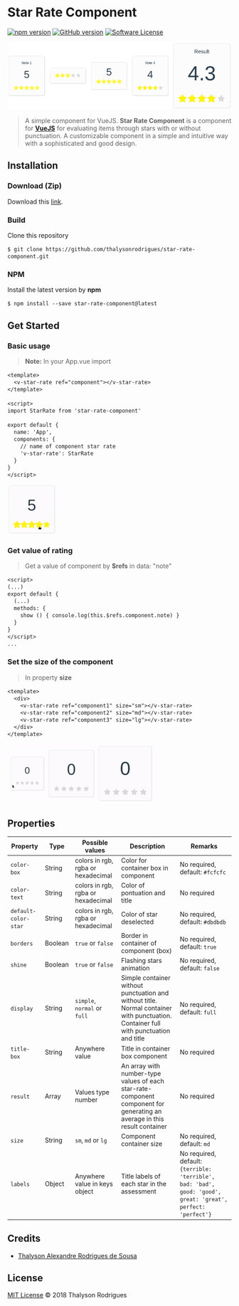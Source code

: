 # Star Rate Component

[![npm version](https://badge.fury.io/js/star-rate-component.svg)](https://badge.fury.io/js/star-rate-component)
[![GitHub version](https://badge.fury.io/gh/thalysonrodrigues%2Fstar-rate-component.svg)](https://badge.fury.io/gh/thalysonrodrigues%2Fstar-rate-component)
[![Software License](https://img.shields.io/apm/l/vim-mode.svg)](https://github.com/thalysonrodrigues/star-rate-component/blob/master/LICENSE)

<p align="center">
    <a href="https://github.com/thalysonrodrigues/star-rate-component">
        <img src="./docs/star-rate.png" alt="Star Rate Component" title="Star Rate Component">
    </a>
</p>

> A simple component for VueJS. **Star Rate Component** is a component for [**VueJS**](https://vuejs.org/) for evaluating items through stars with or without punctuation. A customizable component in a simple and intuitive way with a sophisticated and good design.

## Installation

### Download (Zip)

Download this [link](https://github.com/thalysonrodrigues/star-rate-component/archive/v1.0.1.zip).

### Build

Clone this repository

```
$ git clone https://github.com/thalysonrodrigues/star-rate-component.git
```

### NPM

Install the latest version by **npm**

```
$ npm install --save star-rate-component@latest
```

## Get Started

### Basic usage

> **Note:** In your App.vue import

```vue
<template>
  <v-star-rate ref="component"></v-star-rate>
</template>

<script>
import StarRate from 'star-rate-component'

export default {
  name: 'App',
  components: {
    // name of component star rate
    'v-star-rate': StarRate
  }
}
</script>
```
<img src="./docs/gif/basic-usage.gif" alt="Basic usage" title="Basic Usage">

### Get value of rating

> Get a value of component by **$refs** in data: "note"

```vue
<script>
(...)
export default {
  (...)
  methods: {
    show () { console.log(this.$refs.component.note) }
  }
}
</script>
...
```

### Set the size of the component

> In property **size**

```vue
<template>
  <div>
    <v-star-rate ref="component1" size="sm"></v-star-rate>
    <v-star-rate ref="component2" size="md"></v-star-rate>
    <v-star-rate ref="component3" size="lg"></v-star-rate>
  </div>
</template>
```

<img src="./docs/gif/size.gif" alt="Size of component" title="Size of component">

## Properties

Property | Type | Possible values | Description | Remarks |
---------|------|-----------------|-------------|---------|
```color-box```| String | colors in rgb, rgba or hexadecimal | Color for container box in component | No required, default: ```#fcfcfc``` |
```color-text```| String | colors in rgb, rgba or hexadecimal | Color of pontuation and title | No required |
```default-color-star```| String | colors in rgb, rgba or hexadecimal | Color of star deselected | No required, default: ```#dbdbdb``` |
```borders```| Boolean | ```true``` or ```false``` | Border in container of component (box) | No required, default: ```true``` |
```shine```| Boolean | ```true``` or ```false``` | Flashing stars animation | No required, default: ```false``` |
```display```| String | ```simple```, ```normal``` or ```full``` | Simple container without punctuation and without title. Normal container with punctuation. Container full with punctuation and title | No required, default: ```full``` |
```title-box```| String | Anywhere value | Title in container box component | No required |
```result```| Array | Values type number | An array with number-type values ​​of each star-rate-component component for generating an average in this result container | No required |
```size```| String | ```sm```, ```md``` or ```lg``` | Component container size | No required, default: ```md``` |
```labels```| Object | Anywhere value in keys object | Title labels of each star in the assessment | No required, default: ```{terrible: 'terrible', bad: 'bad', good: 'good', great: 'great', perfect: 'perfect'}``` |

## Credits

- [Thalyson Alexandre Rodrigues de Sousa](https://github.com/thalysonrodrigues)

## License 

[MIT License](https://github.com/thalysonrodrigues/star-rate-component/blob/master/LICENSE) © 2018 Thalyson Rodrigues
